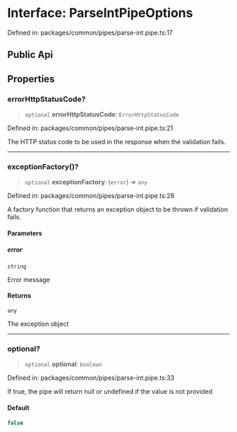 # Interface: ParseIntPipeOptions

Defined in: packages/common/pipes/parse-int.pipe.ts:17

## Public Api

## Properties

### errorHttpStatusCode?

> `optional` **errorHttpStatusCode**: `ErrorHttpStatusCode`

Defined in: packages/common/pipes/parse-int.pipe.ts:21

The HTTP status code to be used in the response when the validation fails.

***

### exceptionFactory()?

> `optional` **exceptionFactory**: (`error`) => `any`

Defined in: packages/common/pipes/parse-int.pipe.ts:28

A factory function that returns an exception object to be thrown
if validation fails.

#### Parameters

##### error

`string`

Error message

#### Returns

`any`

The exception object

***

### optional?

> `optional` **optional**: `boolean`

Defined in: packages/common/pipes/parse-int.pipe.ts:33

If true, the pipe will return null or undefined if the value is not provided

#### Default

```ts
false
```
